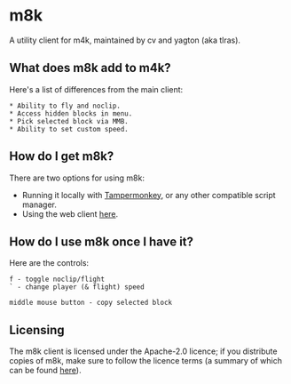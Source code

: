# m8k
A utility client for m4k, maintained by cv and yagton (aka tlras).

## What does m8k add to m4k?
Here's a list of differences from the main client:
```
* Ability to fly and noclip.
* Access hidden blocks in menu.
* Pick selected block via MMB.
* Ability to set custom speed.
```

## How do I get m8k?
There are two options for using m8k:
* Running it locally with [Tampermonkey](https://www.tampermonkey.net/), or any other compatible script manager.
* Using the web client [here](https://tlras.github.io/m8kweb/).

## How do I use m8k once I have it?
Here are the controls:
```
f - toggle noclip/flight
` - change player (& flight) speed

middle mouse button - copy selected block
```

## Licensing
The m8k client is licensed under the Apache-2.0 licence; if you distribute copies of m8k, make sure to follow the licence terms (a summary of which can be found [here](https://tldrlegal.com/license/apache-license-2.0-%28apache-2.0%29)).

